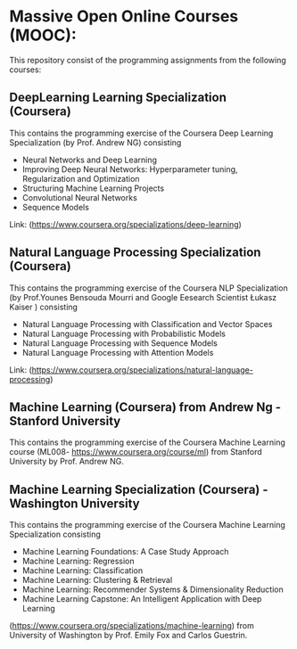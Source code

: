 # Massive Open Online Courses (MOOC):

This repository consist of the programming assignments from the following courses:
## DeepLearning Learning Specialization (Coursera)
This contains the programming exercise of the Coursera Deep Learning Specialization (by Prof. Andrew NG) consisting

 * Neural Networks and Deep Learning
 * Improving Deep Neural Networks: Hyperparameter tuning, Regularization and Optimization
 * Structuring Machine Learning Projects
 * Convolutional Neural Networks
 * Sequence Models

Link: (https://www.coursera.org/specializations/deep-learning)


## Natural Language Processing Specialization (Coursera)
This contains the programming exercise of the Coursera NLP Specialization (by Prof.Younes Bensouda Mourri and Google Eesearch Scientist Łukasz Kaiser ) consisting

* Natural Language Processing with Classification and Vector Spaces
* Natural Language Processing with Probabilistic Models
* Natural Language Processing with Sequence Models
* Natural Language Processing with Attention Models

Link: (https://www.coursera.org/specializations/natural-language-processing)

## Machine Learning (Coursera) from Andrew Ng - Stanford University
This contains the programming exercise of the Coursera Machine Learning course (ML008- https://www.coursera.org/course/ml) from Stanford University by Prof. Andrew NG.


## Machine Learning Specialization (Coursera) - Washington University
This contains the programming exercise of the Coursera Machine Learning Specialization consisting

 * Machine Learning Foundations: A Case Study Approach
 * Machine Learning: Regression
 * Machine Learning: Classification
 * Machine Learning: Clustering & Retrieval
 * Machine Learning: Recommender Systems & Dimensionality Reduction
 * Machine Learning Capstone: An Intelligent Application with Deep Learning
 
(https://www.coursera.org/specializations/machine-learning) from University of Washington by Prof. Emily Fox and Carlos Guestrin.
